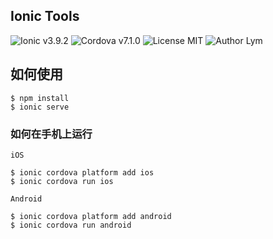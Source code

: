 ## Ionic Tools
![Ionic v3.9.2](https://img.shields.io/badge/Ionic-v3.9.2-green.svg)
![Cordova v7.1.0](https://img.shields.io/badge/Cordova-v7.1.0-green.svg)
![License MIT](https://img.shields.io/badge/license-MIT-blue.svg)
![Author Lym](https://img.shields.io/badge/author-Lym-blue.svg)

## 如何使用

    $ npm install
    $ ionic serve

### 如何在手机上运行

    iOS

    $ ionic cordova platform add ios
    $ ionic cordova run ios

    Android

    $ ionic cordova platform add android
    $ ionic cordova run android
